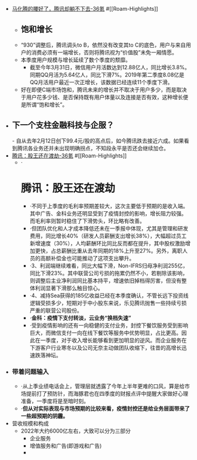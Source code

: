 - [马化腾的腰好了，腾讯却躺不下去-36氪](https://36kr.com/p/1746700725186185) #[[Roam-Highlights]]
    - <h2>饱和增长
    - “930”调整后，腾讯调头to B，依然没有改变其to C的底色，用户与来自用户的消费必须有一端增长，否则将腾讯视为“价值股”未免一厢情愿。
    - 本季度用户规模与增长延续了数个季度的颓靡。
        - 截至今年3月31日，微信用户月活数达到12.88亿人，同比增长3.8%。同期QQ月活为5.64亿人，同比下滑7%。2019年第二季度8.08亿是QQ月活用户最近一次正增长，该数据已经连续11个季度下滑。
    - 好在即便C端市场饱和，腾讯未来的增长并不取决于用户多少，而是取决于用户花多少钱、是否保持既有用户体量以及连接是否有效，这种增长便是所谓“饱和增长”。
- <h2>下一个支柱金融科技与企服？</h2>
    - 自从去年2月12日创下99.4元/股的高点后，如今腾讯跌去接近六成。如果看到腾讯各业务还并未出现明确拐点，不知段永平是否还会继续加仓。
- [腾讯：股王还在渡劫-36氪](https://36kr.com/p/1746730676039301) #[[Roam-Highlights]]
    - ·<h1>腾讯：股王还在渡劫</h1>
        - ·不同于上季度的毛利率预期差较大，这次主要低于预期的是收入端。其中广告、金科业务还明显受到了疫情封控的影响，增长阻力较强。而毛利率则暂时稳住了下滑势头，环比略有改善。
        - ·但团队优化和人才成本降低还未在一季报中体现，尤其是管理和研发费用，同比增长40%（研发人员薪酬支出增长38%），大幅超过员工新增速度（30%），人均薪酬环比同比反而都在提升，其中股权激励增加更快，占总薪酬比重从去年同期的18%上升至27%。另外，离职人员的高额补偿金也可能推动了这项支出攀升。
        - ·3、利润端继续难看，同比大幅下滑，Non-IFRS归母净利润255亿，同比下滑23%。其中联营公司亏损的拖累仍然不小，若剔除该影响，则调整后主业净利润同比基本持平，增速依旧掉档得厉害，但没有整体利润显著下滑那么触目惊心。
        - ·4、减持Sea获得的185亿收益已经在本季度确认，不管长远下投资线逻辑受损多少，短期对于中小股东来说，乐见腾讯抛售一些持续亏损严重的联营公司股份。
        - ·**金科：疫情下支付转淡，云业务“换档失速”**
        - ·受到疫情影响的还有一向稳健的支付业务，封控下餐饮服务受到影响巨大，而微信支付一向在线下餐饮等服务中优势明显，占比更高。因此在一季度，对于收入增长能够看到更加明显的逆风。而企业服务在下游客户行业寒冬以及公司无奈主动做团队收缩下，往昔的高增长迅速跌落神坛。
- ### 带着问题输入
    - ·从上季业绩电话会上，管理层就透露了今年上半年更难的口风，算是给市场提前打了预防针，而海豚君也在四季度的财报点评中提醒大家做好心理准备，一季度将是至暗时刻。
    - ·**但从对实际表现与市场预期的比较来看，疫情封控还是给业务层面带来了一些超预期的阴霾。**
- 营收规模和构成
    - 2022年大约6000亿左右，大致可以分为三部分
        - 企业服务
        - 增值服务和广告(即游戏和广告)
        - 
